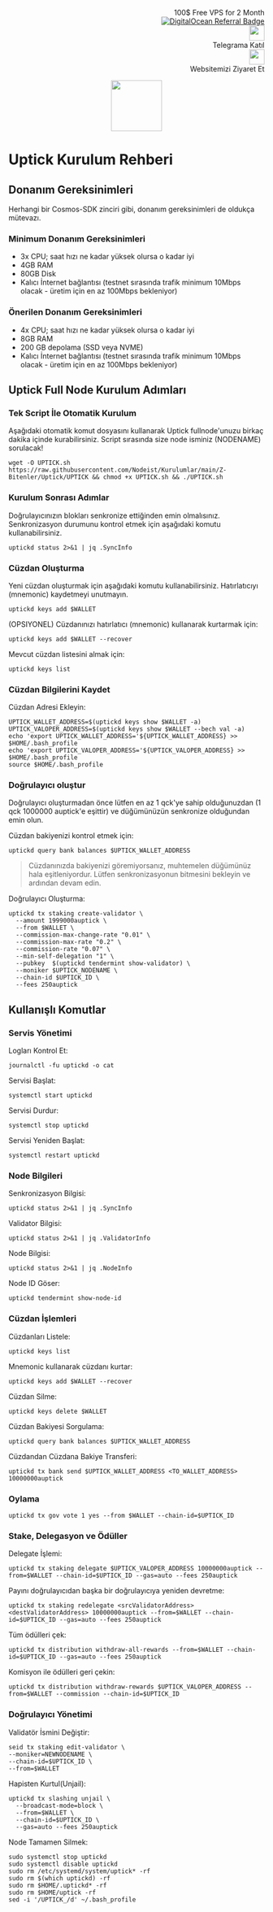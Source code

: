 <p style="font-size:14px" align="right">
 100$ Free VPS for 2 Month <br>
 <a target="_blank" href="https://www.digitalocean.com/?refcode=410c988c8b3e&utm_campaign=Referral_Invite&utm_medium=Referral_Program&utm_source=badge"><img src="https://web-platforms.sfo2.cdn.digitaloceanspaces.com/WWW/Badge%201.svg" alt="DigitalOcean Referral Badge" /></a></br>
 <a href="https://t.me/nodeistt" target="_blank"><img src="https://github.com/Nodeist/Testnet_Kurulumlar/blob/fee87fe32609c1704206721b9fb16e4c5de75a96/telegramlogo.png" width="30"/></a><br>Telegrama Katıl<br>
<a href="https://nodeist.site/" target="_blank"><img src="https://raw.githubusercontent.com/Nodeist/Testnet_Kurulumlar/main/logo.png" width="30"/></a><br> Websitemizi Ziyaret Et 
</p>

<p align="center">
  <img height="100" src="https://i.hizliresim.com/nro1l6b.jpeg">
</p>

# Uptick Kurulum Rehberi
## Donanım Gereksinimleri
Herhangi bir Cosmos-SDK zinciri gibi, donanım gereksinimleri de oldukça mütevazı.

### Minimum Donanım Gereksinimleri
 - 3x CPU; saat hızı ne kadar yüksek olursa o kadar iyi
 - 4GB RAM
 - 80GB Disk
 - Kalıcı İnternet bağlantısı (testnet sırasında trafik minimum 10Mbps olacak - üretim için en az 100Mbps bekleniyor)

### Önerilen Donanım Gereksinimleri
 - 4x CPU; saat hızı ne kadar yüksek olursa o kadar iyi
 - 8GB RAM
 - 200 GB depolama (SSD veya NVME)
 - Kalıcı İnternet bağlantısı (testnet sırasında trafik minimum 10Mbps olacak - üretim için en az 100Mbps bekleniyor)

## Uptick Full Node Kurulum Adımları
### Tek Script İle Otomatik Kurulum
Aşağıdaki otomatik komut dosyasını kullanarak Uptick fullnode'unuzu birkaç dakika içinde kurabilirsiniz. 
Script sırasında size node isminiz (NODENAME) sorulacak!


```
wget -O UPTICK.sh https://raw.githubusercontent.com/Nodeist/Kurulumlar/main/Z-Bitenler/Uptick/UPTICK && chmod +x UPTICK.sh && ./UPTICK.sh
```

### Kurulum Sonrası Adımlar

Doğrulayıcınızın blokları senkronize ettiğinden emin olmalısınız. 
Senkronizasyon durumunu kontrol etmek için aşağıdaki komutu kullanabilirsiniz.
```
uptickd status 2>&1 | jq .SyncInfo
```

### Cüzdan Oluşturma
Yeni cüzdan oluşturmak için aşağıdaki komutu kullanabilirsiniz. Hatırlatıcıyı (mnemonic) kaydetmeyi unutmayın.
```
uptickd keys add $WALLET
```

(OPSIYONEL) Cüzdanınızı hatırlatıcı (mnemonic) kullanarak kurtarmak için:
```
uptickd keys add $WALLET --recover
```

Mevcut cüzdan listesini almak için:
```
uptickd keys list
```

### Cüzdan Bilgilerini Kaydet
Cüzdan Adresi Ekleyin:
```
UPTICK_WALLET_ADDRESS=$(uptickd keys show $WALLET -a)
UPTICK_VALOPER_ADDRESS=$(uptickd keys show $WALLET --bech val -a)
echo 'export UPTICK_WALLET_ADDRESS='${UPTICK_WALLET_ADDRESS} >> $HOME/.bash_profile
echo 'export UPTICK_VALOPER_ADDRESS='${UPTICK_VALOPER_ADDRESS} >> $HOME/.bash_profile
source $HOME/.bash_profile
```


### Doğrulayıcı oluştur
Doğrulayıcı oluşturmadan önce lütfen en az 1 qck'ye sahip olduğunuzdan (1 qck 1000000 auptick'e eşittir) ve düğümünüzün senkronize olduğundan emin olun.

Cüzdan bakiyenizi kontrol etmek için:
```
uptickd query bank balances $UPTICK_WALLET_ADDRESS
```
> Cüzdanınızda bakiyenizi göremiyorsanız, muhtemelen düğümünüz hala eşitleniyordur. Lütfen senkronizasyonun bitmesini bekleyin ve ardından devam edin. 

Doğrulayıcı Oluşturma:
```
uptickd tx staking create-validator \
  --amount 1999000auptick \
  --from $WALLET \
  --commission-max-change-rate "0.01" \
  --commission-max-rate "0.2" \
  --commission-rate "0.07" \
  --min-self-delegation "1" \
  --pubkey  $(uptickd tendermint show-validator) \
  --moniker $UPTICK_NODENAME \
  --chain-id $UPTICK_ID \
  --fees 250auptick
```



## Kullanışlı Komutlar
### Servis Yönetimi
Logları Kontrol Et:
```
journalctl -fu uptickd -o cat
```

Servisi Başlat:
```
systemctl start uptickd
```

Servisi Durdur:
```
systemctl stop uptickd
```

Servisi Yeniden Başlat:
```
systemctl restart uptickd
```

### Node Bilgileri
Senkronizasyon Bilgisi:
```
uptickd status 2>&1 | jq .SyncInfo
```

Validator Bilgisi:
```
uptickd status 2>&1 | jq .ValidatorInfo
```

Node Bilgisi:
```
uptickd status 2>&1 | jq .NodeInfo
```

Node ID Göser:
```
uptickd tendermint show-node-id
```

### Cüzdan İşlemleri
Cüzdanları Listele:
```
uptickd keys list
```

Mnemonic kullanarak cüzdanı kurtar:
```
uptickd keys add $WALLET --recover
```

Cüzdan Silme:
```
uptickd keys delete $WALLET
```

Cüzdan Bakiyesi Sorgulama:
```
uptickd query bank balances $UPTICK_WALLET_ADDRESS
```

Cüzdandan Cüzdana Bakiye Transferi:
```
uptickd tx bank send $UPTICK_WALLET_ADDRESS <TO_WALLET_ADDRESS> 10000000auptick
```

### Oylama
```
uptickd tx gov vote 1 yes --from $WALLET --chain-id=$UPTICK_ID
```

### Stake, Delegasyon ve Ödüller
Delegate İşlemi:
```
uptickd tx staking delegate $UPTICK_VALOPER_ADDRESS 10000000auptick --from=$WALLET --chain-id=$UPTICK_ID --gas=auto --fees 250auptick
```

Payını doğrulayıcıdan başka bir doğrulayıcıya yeniden devretme:
```
uptickd tx staking redelegate <srcValidatorAddress> <destValidatorAddress> 10000000auptick --from=$WALLET --chain-id=$UPTICK_ID --gas=auto --fees 250auptick
```

Tüm ödülleri çek:
```
uptickd tx distribution withdraw-all-rewards --from=$WALLET --chain-id=$UPTICK_ID --gas=auto --fees 250auptick
```

Komisyon ile ödülleri geri çekin:
```
uptickd tx distribution withdraw-rewards $UPTICK_VALOPER_ADDRESS --from=$WALLET --commission --chain-id=$UPTICK_ID
```

### Doğrulayıcı Yönetimi
Validatör İsmini Değiştir:
```
seid tx staking edit-validator \
--moniker=NEWNODENAME \
--chain-id=$UPTICK_ID \
--from=$WALLET
```

Hapisten Kurtul(Unjail): 
```
uptickd tx slashing unjail \
  --broadcast-mode=block \
  --from=$WALLET \
  --chain-id=$UPTICK_ID \
  --gas=auto --fees 250auptick
```


Node Tamamen Silmek:
```
sudo systemctl stop uptickd
sudo systemctl disable uptickd
sudo rm /etc/systemd/system/uptick* -rf
sudo rm $(which uptickd) -rf
sudo rm $HOME/.uptickd* -rf
sudo rm $HOME/uptick -rf
sed -i '/UPTICK_/d' ~/.bash_profile
```
